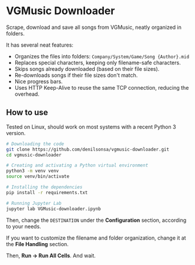 # VGMusic Downloader

Scrape, download and save all songs from VGMusic, neatly organized in folders.

It has several neat features:

* Organizes the files into folders: `Company/System/Game/Song {Author}.mid`
* Replaces special characters, keeping only filename-safe characters.
* Skips songs already downloaded (based on their file sizes).
* Re-downloads songs if their file sizes don't match.
* Nice progress bars.
* Uses HTTP Keep-Alive to reuse the same TCP connection, reducing the overhead.

## How to use

Tested on Linux, should work on most systems with a recent Python 3 version.

```sh
# Downloading the code
git clone https://github.com/denilsonsa/vgmusic-downloader.git
cd vgmusic-downloader

# Creating and activating a Python virtual environment
python3 -m venv venv
source venv/bin/activate

# Installing the dependencies
pip install -r requirements.txt

# Running Jupyter Lab
jupyter lab VGMusic-downloader.ipynb
```

Then, change the `DESTINATION` under the **Configuration** section, according to your needs.

If you want to customize the filename and folder organization, change it at the **File Handling** section.

Then, **Run → Run All Cells**. And wait.
